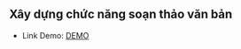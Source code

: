 ## Xây dựng chức năng soạn thảo văn bản

- Link Demo: [DEMO](https://buiduong2.github.io/F8-Javascript/lession33/)